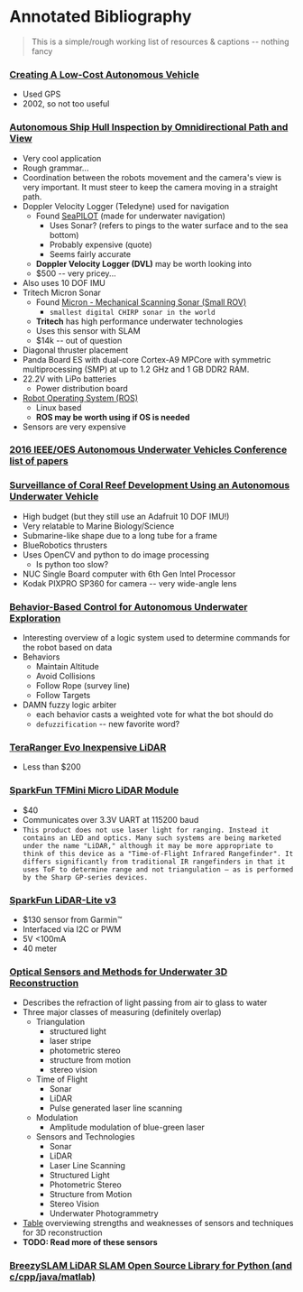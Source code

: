 # Annotated Bibliography
> This is a simple/rough working list of resources & captions -- nothing fancy


### [Creating A Low-Cost Autonomous Vehicle](http://isl.ecst.csuchico.edu/DOCS/Logs/Michael/Files/web_link_files/low_cost.pdf)

- Used GPS
- 2002, so not too useful


### [Autonomous Ship Hull Inspection by Omnidirectional Path and View](http://srv.uib.es/public/AUV2016/pdf/SP7.pdf)

- Very cool application
- Rough grammar...
- Coordination between the robots movement and the camera's view is very important. It must steer to keep the camera moving in a straight path.
- Doppler Velocity Logger (Teledyne) used for navigation
  - Found [SeaPILOT](http://rowetechinc.com/seapilot/) (made for underwater navigation)
    - Uses Sonar? (refers to pings to the water surface and to the sea bottom)
    - Probably expensive (quote)
    - Seems fairly accurate
  - **Doppler Velocity Logger (DVL)** may be worth looking into
  - \$500 -- very pricey...
- Also uses 10 DOF IMU
- Tritech Micron Sonar
  - Found [Micron - Mechanical Scanning Sonar (Small ROV)](https://www.tritech.co.uk/product/small-rov-mechanical-sector-scanning-sonar-tritech-micron)
    - `smallest digital CHIRP sonar in the world`
  - **Tritech** has high performance underwater technologies
  - Uses this sensor with SLAM
  - \$14k -- out of question
- Diagonal thruster placement
- Panda Board ES with dual-core Cortex-A9 MPCore with symmetric multiprocessing (SMP) at up to 1.2 GHz and 1 GB DDR2 RAM.
- 22.2V with LiPo batteries
  - Power distribution board
- [Robot Operating System (ROS)](http://www.ros.org/)
  - Linux based
  - **ROS may be worth using if OS is needed**
- Sensors are very expensive


### [2016 IEEE/OES Autonomous Underwater Vehicles Conference list of papers](http://toc.proceedings.com/32600webtoc.pdf)


### [Surveillance of Coral Reef Development Using an Autonomous Underwater Vehicle](http://srv.uib.es/public/AUV2016/pdf/SP3.pdf)

- High budget (but they still use an Adafruit 10 DOF IMU!)
- Very relatable to Marine Biology/Science
- Submarine-like shape due to a long tube for a frame
- BlueRobotics thrusters
- Uses OpenCV and python to do image processing
  - Is python too slow?
- NUC Single Board computer with 6th Gen Intel Processor
- Kodak PIXPRO SP360 for camera -- very wide-angle lens


### [Behavior-Based Control for Autonomous Underwater Exploration](https://pdfs.semanticscholar.org/c263/0628c0aa66cb0cdd21ad5e554e43c27f588b.pdf)

- Interesting overview of a logic system used to determine commands for the robot based on data
- Behaviors
  - Maintain Altitude
  - Avoid Collisions
  - Follow Rope (survey line)
  - Follow Targets
- DAMN fuzzy logic arbiter
    - each behavior casts a weighted vote for what the bot should do
    - `defuzzification` -- new favorite word?


### [TeraRanger Evo Inexpensive LiDAR](http://www.teraranger.com/product/teraranger-evo/)

- Less than \$200


### [SparkFun TFMini Micro LiDAR Module](https://www.sparkfun.com/products/14588)

- \$40
- Communicates over 3.3V UART at 115200 baud
- `This product does not use laser light for ranging. Instead it contains an LED and optics. Many such systems are being marketed under the name "LiDAR," although it may be more appropriate to think of this device as a "Time-of-Flight Infrared Rangefinder". It differs significantly from traditional IR rangefinders in that it uses ToF to determine range and not triangulation — as is performed by the Sharp GP-series devices.`


### [SparkFun LiDAR-Lite v3](https://www.sparkfun.com/products/14032)

- \$130 sensor from Garmin™
- Interfaced via I2C or PWM
- 5V <100mA
- 40 meter


### [Optical Sensors and Methods for Underwater 3D Reconstruction](https://www.ncbi.nlm.nih.gov/pmc/articles/PMC4721784/)

- Describes the refraction of light passing from air to glass to water
- Three major classes of measuring (definitely overlap)
  - Triangulation
    - structured light
    - laser stripe
    - photometric stereo
    - structure from motion
    - stereo vision
  - Time of Flight
    - Sonar
    - LiDAR
    - Pulse generated laser line scanning
  - Modulation
    - Amplitude modulation of blue-green laser
  - Sensors and Technologies
    - Sonar
    - LiDAR
    - Laser Line Scanning
    - Structured Light
    - Photometric Stereo
    - Structure from Motion
    - Stereo Vision
    - Underwater Photogrammetry
- [Table](https://www.ncbi.nlm.nih.gov/pmc/articles/PMC4721784/table/sensors-15-29864-t009/?report=objectonly) overviewing strengths and weaknesses of sensors and techniques for 3D reconstruction
- **TODO: Read more of these sensors**


### [BreezySLAM LiDAR SLAM Open Source Library for Python (and c/cpp/java/matlab)](https://github.com/simondlevy/BreezySLAM)
